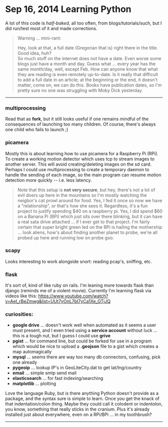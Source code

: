 Sep 16, 2014 Learning Python
===============

A lot of this code is *half-baked*, all too often, from blogs/tutorials/such,
but I did run/test most of it and made corrections. 

> Warning ... mini-rant:
>
> Hey, look at that, a full date (Gregorian that is) right there in the title. 
> Good idea, huh?  
> So much stuff on the internet does not have a date. 
> Even worse some blogs just have a month and day.
> Guess what ... every year has the same month/day, well, except Feb. 
> How can anyone know that what they are reading is even remotely up-to-date.
> Is it really that difficult to add a full date in an article; at the 
> beginning or the end, it doesn't matter, come on, we can do this.
> Books have publication dates, so I'm pretty sure no one was struggling 
> with Moby Dick yesterday.

***

### multiprocessing

Read that as **fork**, but it still looks useful if one remains
mindful of the consequences of launching too many children. Of 
course, there's always one child who fails to launch ;)

### picamera

Mostly this is about learning how to use picamera for a Raspberry Pi (RPi). 
To create a working motion detector which uses tcp to stream images to another server.
This will avoid creating/deleting images on the sd card.  Perhaps I could
use multiprocessing to create a temporary daemon to handle the sending of each
image, so the main program can resume motion detection more quickly -- i.e.
less latency.

> Note that this setup is **not very secure**, but hey, there's not a lot of evil 
doers up here in the mountains so I'm mostly watching 
the neigbor's cat prowl around for food. 
Yes, I fed it once so now we have a "relationship", or that's how she sees it.
Regardless, it's a fun project to justify spending $40 on a raspberry pi.
Yes, I did spend $60 on a Banana Pi (BPi) which just sits over there blinking, but 
it can have a real sata drive attached ... if I ever get to that project. I'm
fairly certain that super bright green led on the BPi is hailing the mothership
... look aliens, how's about finding another planet to probe, we're all probed up here
and running low on probe goo.

### scapy

Looks interesting to work alongside snort: reading pcap's, sniffing, etc.

### flask

It's sort of, kind of like ruby on rails.
I'm leaning more towards flask than django (reminds me of a violent movie).
Currently I'm learning flask via videos like this:
https://www.youtube.com/watch?v=AeI_rBeZmwg&list=UUt7yOnL7bI7yCa1Xe_GTjJQ

### curiosities:

* **google drive** ... doesn't work well when automated as it seems a user must present, and I even tried using a **service account** without luck ... this is a tough nut, but I guess I could use **grive**
* **pgist** ... for command line, but could be forked for use in a program which would be nice to upload a **.geojson** file to a gist which creates a map automagically
* **mysql** ... seems there are way too many db connectors, confusing, pick one already
* **pygeoip** ... lookup IP's in GeoLiteCity.dat to get lat/lng/country
* **email** ... simple smtp send mail
* **elasticsearch** ... for fast indexing/searching
* **matplotlib** ... plotting

Love the language Ruby, but is there anything Python doesn't provide as a package, and the 
syntax sure is simple to learn. Once you get the knack of that indentation/colon thing.
Maybe they could call it colodent or indentolon, you know, something that really sticks in the cranium.
Plus it's already installed just about everywhere, even on a RPi/BPi ... in my toothbrush?

***
